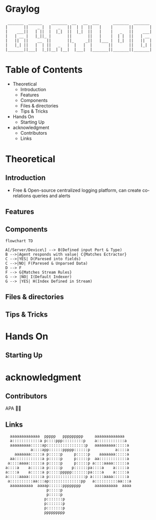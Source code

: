 # Graylog
```
 _______  ______    _______  __   __  ___      _______  _______ 
|       ||    _ |  |   _   ||  | |  ||   |    |       ||       |
|    ___||   | ||  |  |_|  ||  |_|  ||   |    |   _   ||    ___|
|   | __ |   |_||_ |       ||       ||   |    |  | |  ||   | __ 
|   ||  ||    __  ||       ||_     _||   |___ |  |_|  ||   ||  |
|   |_| ||   |  | ||   _   |  |   |  |       ||       ||   |_| |
|_______||___|  |_||__| |__|  |___|  |_______||_______||_______|
```
# Table of Contents
- Theoretical
  - Introduction
  - Features
  - Components
  - Files & directories
  - Tips & Tricks
- Hands On
  - Starting Up
- acknowledgment
  - Contributors
  - Links


# Theoretical
## Introduction
- Free & Open-source centralized logging platform, can create co-relations queries and alerts
## Features
## Components
```mermaid
flowchart TD

A[/Server/Device\] --> B(Defined input Port & Type)
B -->|Agent responds with value| C{Matches Ectractor}
C -->|YES| D(Paresed into fields)
C -->|NO| F(Paresed & Unparsed Data)
D --> F
F --> G{Matches Stream Rules}
G --> |NO| I(Default Indexer)
G --> |YES| H(Index Defined in Stream)
```

## Files & directories
## Tips & Tricks

# Hands On
## Starting Up



# acknowledgment
## Contributors

APA 🖖🏻

## Links

```                                                                                
  aaaaaaaaaaaaa  ppppp   ppppppppp     aaaaaaaaaaaaa   
  a::::::::::::a p::::ppp:::::::::p    a::::::::::::a  
  aaaaaaaaa:::::ap:::::::::::::::::p   aaaaaaaaa:::::a 
           a::::app::::::ppppp::::::p           a::::a 
    aaaaaaa:::::a p:::::p     p:::::p    aaaaaaa:::::a 
  aa::::::::::::a p:::::p     p:::::p  aa::::::::::::a 
 a::::aaaa::::::a p:::::p     p:::::p a::::aaaa::::::a 
a::::a    a:::::a p:::::p    p::::::pa::::a    a:::::a 
a::::a    a:::::a p:::::ppppp:::::::pa::::a    a:::::a 
a:::::aaaa::::::a p::::::::::::::::p a:::::aaaa::::::a 
 a::::::::::aa:::ap::::::::::::::pp   a::::::::::aa:::a
  aaaaaaaaaa  aaaap::::::pppppppp      aaaaaaaaaa  aaaa
                  p:::::p                              
                  p:::::p                              
                 p:::::::p                             
                 p:::::::p                             
                 p:::::::p                             
                 ppppppppp                                                        
```